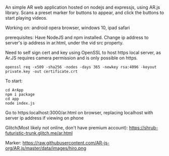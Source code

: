 
An simple AR web application hosted on nodejs and expressjs, using AR.js library.
Scans a preset marker for buttons to appear, and click the buttons to start playing videos.

Working on: android opera browser, windows 10, ipad safari

prerequisites:
Have NodeJS and npm installed.
Change ip address to server's ip address in ar.html, under the vid src property.

Need to self sign cert and key using OpenSSL to host https local server, as Ar.JS requires camera permission and is only possible on https.

```openssl req -x509 -sha256 -nodes -days 365 -newkey rsa:4096 -keyout private.key -out certificate.crt```

To start:
```
cd ArApp 
npm i package 
cd app 
node index.js 
```

Go to https:localhost:3000/ar.html on browser, replacing localhost with server ip address if viewing on phone

Glitch(Most likely not online, don't have premium account): https://shrub-futuristic-trunk.glitch.me/ar.html


Marker: https://raw.githubusercontent.com/AR-js-org/AR.js/master/data/images/hiro.png
